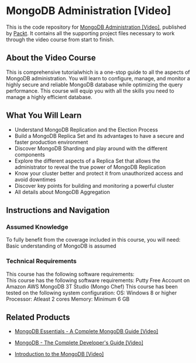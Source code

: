 


# MongoDB Administration [Video]
This is the code repository for [MongoDB Administration [Video]](https://www.packtpub.com/big-data-and-business-intelligence/mongodb-administration-video?utm_source=github&utm_medium=repository&utm_campaign=9781787124806), published by [Packt](https://www.packtpub.com/?utm_source=github). It contains all the supporting project files necessary to work through the video course from start to finish.
## About the Video Course
This is comprehensive tutorialwhich is a one-stop guide to all the aspects of MongoDB administration. You will learn to configure, manage, and monitor a highly secure and reliable MongoDB database while optimizing the query performance. This course will equip you with all the skills you need to manage a highly efficient database.

<H2>What You Will Learn</H2>
<DIV class=book-info-will-learn-text>
<UL>
<LI>Understand MongoDB Replication and the Election Process 
<LI>Build a MongoDB Replica Set and its advantages to have a secure and faster production environment 
<LI>Discover MongoDB Sharding and play around with the different components 
<LI>Explore the different aspects of a Replica Set that allows the administrator to reveal the true power of MongoDB Replication 
<LI>Know your cluster better and protect it from unauthorized access and avoid downtimes 
<LI>Discover key points for building and monitoring a powerful cluster 
<LI>All details about MongoDB Aggregation </LI></UL></DIV>

## Instructions and Navigation
### Assumed Knowledge
To fully benefit from the coverage included in this course, you will need:<br/>
Basic understanding of MongoDB is assumed
### Technical Requirements
This course has the following software requirements:<br/>
This course has the following software requirements:
Putty
Free Account on Amazon AWS
MongoDB 3T Studio (Mongo Chef)
This course has been tested on the following system configuration:
OS: Windows 8 or higher 
Processor:  Atleast 2 cores
Memory: Minimum 6 GB


## Related Products
* [MongoDB Essentials - A Complete MongoDB Guide [Video]](https://www.packtpub.com/web-development/mongodb-essentials-complete-mongodb-guide-video?utm_source=github&utm_medium=repository&utm_campaign=9781789952438)

* [MongoDB - The Complete Developer's Guide [Video]](https://www.packtpub.com/web-development/mongodb-complete-developers-guide-video?utm_source=github&utm_medium=repository&utm_campaign=9781789954012)

* [Introduction to the MongoDB [Video]](https://www.packtpub.com/business/introduction-mongodb-video?utm_source=github&utm_medium=repository&utm_campaign=9781789950014)

